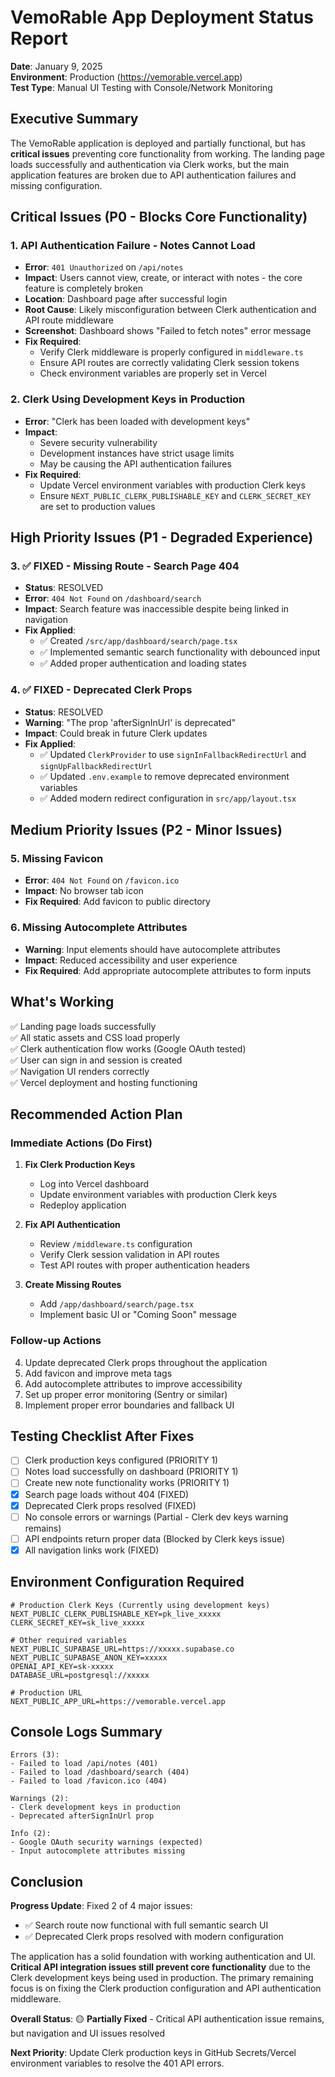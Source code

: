 # VemoRable App Deployment Status Report

**Date**: January 9, 2025  
**Environment**: Production (https://vemorable.vercel.app)  
**Test Type**: Manual UI Testing with Console/Network Monitoring  

## Executive Summary

The VemoRable application is deployed and partially functional, but has **critical issues** preventing core functionality from working. The landing page loads successfully and authentication via Clerk works, but the main application features are broken due to API authentication failures and missing configuration.

## Critical Issues (P0 - Blocks Core Functionality)

### 1. API Authentication Failure - Notes Cannot Load
- **Error**: `401 Unauthorized` on `/api/notes`
- **Impact**: Users cannot view, create, or interact with notes - the core feature is completely broken
- **Location**: Dashboard page after successful login
- **Root Cause**: Likely misconfiguration between Clerk authentication and API route middleware
- **Screenshot**: Dashboard shows "Failed to fetch notes" error message
- **Fix Required**: 
  - Verify Clerk middleware is properly configured in `middleware.ts`
  - Ensure API routes are correctly validating Clerk session tokens
  - Check environment variables are properly set in Vercel

### 2. Clerk Using Development Keys in Production
- **Error**: "Clerk has been loaded with development keys"
- **Impact**: 
  - Severe security vulnerability
  - Development instances have strict usage limits
  - May be causing the API authentication failures
- **Fix Required**:
  - Update Vercel environment variables with production Clerk keys
  - Ensure `NEXT_PUBLIC_CLERK_PUBLISHABLE_KEY` and `CLERK_SECRET_KEY` are set to production values

## High Priority Issues (P1 - Degraded Experience)

### 3. ✅ FIXED - Missing Route - Search Page 404
- **Status**: RESOLVED
- **Error**: `404 Not Found` on `/dashboard/search`
- **Impact**: Search feature was inaccessible despite being linked in navigation
- **Fix Applied**: 
  - ✅ Created `/src/app/dashboard/search/page.tsx`
  - ✅ Implemented semantic search functionality with debounced input
  - ✅ Added proper authentication and loading states

### 4. ✅ FIXED - Deprecated Clerk Props
- **Status**: RESOLVED
- **Warning**: "The prop 'afterSignInUrl' is deprecated"
- **Impact**: Could break in future Clerk updates
- **Fix Applied**: 
  - ✅ Updated `ClerkProvider` to use `signInFallbackRedirectUrl` and `signUpFallbackRedirectUrl`
  - ✅ Updated `.env.example` to remove deprecated environment variables
  - ✅ Added modern redirect configuration in `src/app/layout.tsx`

## Medium Priority Issues (P2 - Minor Issues)

### 5. Missing Favicon
- **Error**: `404 Not Found` on `/favicon.ico`
- **Impact**: No browser tab icon
- **Fix Required**: Add favicon to public directory

### 6. Missing Autocomplete Attributes
- **Warning**: Input elements should have autocomplete attributes
- **Impact**: Reduced accessibility and user experience
- **Fix Required**: Add appropriate autocomplete attributes to form inputs

## What's Working

✅ Landing page loads successfully  
✅ All static assets and CSS load properly  
✅ Clerk authentication flow works (Google OAuth tested)  
✅ User can sign in and session is created  
✅ Navigation UI renders correctly  
✅ Vercel deployment and hosting functioning  

## Recommended Action Plan

### Immediate Actions (Do First)
1. **Fix Clerk Production Keys**
   - Log into Vercel dashboard
   - Update environment variables with production Clerk keys
   - Redeploy application

2. **Fix API Authentication**
   - Review `/middleware.ts` configuration
   - Verify Clerk session validation in API routes
   - Test API routes with proper authentication headers

3. **Create Missing Routes**
   - Add `/app/dashboard/search/page.tsx`
   - Implement basic UI or "Coming Soon" message

### Follow-up Actions
4. Update deprecated Clerk props throughout the application
5. Add favicon and improve meta tags
6. Add autocomplete attributes to improve accessibility
7. Set up proper error monitoring (Sentry or similar)
8. Implement proper error boundaries and fallback UI

## Testing Checklist After Fixes

- [ ] Clerk production keys configured (PRIORITY 1)
- [ ] Notes load successfully on dashboard (PRIORITY 1)
- [ ] Create new note functionality works (PRIORITY 1)
- [x] Search page loads without 404 (FIXED)
- [x] Deprecated Clerk props resolved (FIXED)
- [ ] No console errors or warnings (Partial - Clerk dev keys warning remains)
- [ ] API endpoints return proper data (Blocked by Clerk keys issue)
- [x] All navigation links work (FIXED)

## Environment Configuration Required

```env
# Production Clerk Keys (Currently using development keys)
NEXT_PUBLIC_CLERK_PUBLISHABLE_KEY=pk_live_xxxxx
CLERK_SECRET_KEY=sk_live_xxxxx

# Other required variables
NEXT_PUBLIC_SUPABASE_URL=https://xxxxx.supabase.co
NEXT_PUBLIC_SUPABASE_ANON_KEY=xxxxx
OPENAI_API_KEY=sk-xxxxx
DATABASE_URL=postgresql://xxxxx

# Production URL
NEXT_PUBLIC_APP_URL=https://vemorable.vercel.app
```

## Console Logs Summary

```
Errors (3):
- Failed to load /api/notes (401)
- Failed to load /dashboard/search (404)
- Failed to load /favicon.ico (404)

Warnings (2):
- Clerk development keys in production
- Deprecated afterSignInUrl prop

Info (2):
- Google OAuth security warnings (expected)
- Input autocomplete attributes missing
```

## Conclusion

**Progress Update**: Fixed 2 of 4 major issues:
- ✅ Search route now functional with full semantic search UI
- ✅ Deprecated Clerk props resolved with modern configuration

The application has a solid foundation with working authentication and UI. **Critical API integration issues still prevent core functionality** due to the Clerk development keys being used in production. The primary remaining focus is on fixing the Clerk production configuration and API authentication middleware.

**Overall Status**: 🟡 **Partially Fixed** - Critical API authentication issue remains, but navigation and UI issues resolved

**Next Priority**: Update Clerk production keys in GitHub Secrets/Vercel environment variables to resolve the 401 API errors.